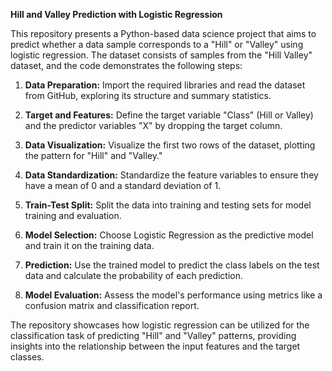 **Hill and Valley Prediction with Logistic Regression**

This repository presents a Python-based data science project that aims to predict whether a data sample corresponds to a "Hill" or "Valley" using logistic regression. The dataset consists of samples from the "Hill Valley" dataset, and the code demonstrates the following steps:

1. **Data Preparation:** Import the required libraries and read the dataset from GitHub, exploring its structure and summary statistics.

2. **Target and Features:** Define the target variable "Class" (Hill or Valley) and the predictor variables "X" by dropping the target column.

3. **Data Visualization:** Visualize the first two rows of the dataset, plotting the pattern for "Hill" and "Valley."

4. **Data Standardization:** Standardize the feature variables to ensure they have a mean of 0 and a standard deviation of 1.

5. **Train-Test Split:** Split the data into training and testing sets for model training and evaluation.

6. **Model Selection:** Choose Logistic Regression as the predictive model and train it on the training data.

7. **Prediction:** Use the trained model to predict the class labels on the test data and calculate the probability of each prediction.

8. **Model Evaluation:** Assess the model's performance using metrics like a confusion matrix and classification report.

The repository showcases how logistic regression can be utilized for the classification task of predicting "Hill" and "Valley" patterns, providing insights into the relationship between the input features and the target classes.
